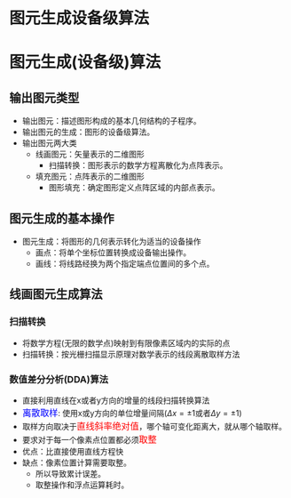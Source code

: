 # 图元生成设备级算法

# 图元生成(设备级)算法

## 输出图元类型
- 输出图元：描述图形构成的基本几何结构的子程序。
- 输出图元的生成：图形的设备级算法。
- 输出图元两大类
  - 线画图元：矢量表示的二维图形
    - 扫描转换：图形表示的数学方程离散化为点阵表示。
  - 填充图元：点阵表示的二维图形
    - 图形填充：确定图形定义点阵区域的内部点表示。

## 图元生成的基本操作
- 图元生成：将图形的几何表示转化为适当的设备操作
  - 画点：将单个坐标位置转换成设备输出操作。
  - 画线：将线路经换为两个指定端点位置间的多个点。

## 线画图元生成算法

### 扫描转换
- 将数学方程(无限的数学点)映射到有限像素区域内的实际的点
- 扫描转换：按光栅扫描显示原理对数学表示的线段离散取样方法

### 数值差分分析(DDA)算法
- 直接利用直线在x或者y方向的增量的线段扫描转换算法
- <font color=blue size=3>离散取样</font>: 使用x或y方向的单位增量间隔($\Delta x = \pm 1$或者$\Delta y = \pm 1$)
- 取样方向取决于<font color=red size=3>直线斜率绝对值</font>，哪个轴可变化距离大，就从哪个轴取样。
- 要求对于每一个像素点位置都必须<font color=red size=3>取整</font>
- 优点：比直接使用直线方程快
- 缺点：像素位置计算需要取整。
  - 所以导致累计误差。
  - 取整操作和浮点运算耗时。
